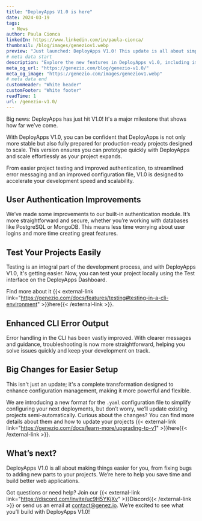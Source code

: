 ```yaml
---
title: "DeployApps V1.0 is here"
date: 2024-03-19
tags:
  - News
author: Paula Cionca
linkedIn: https://www.linkedin.com/in/paula-cionca/
thumbnail: /blog/images/geneziov1.webp
preview: "Just launched: DeployApps V1.0! This update is all about simplifying your development process with improved CLI output, a new configuration file, straightforward project testing, and improved user authentication."
# meta data start
description: "Explore the new features in DeployApps v1.0, including improved authentication, easier project testing, and enhanced CLI error handling."
meta_og_url: "https://genezio.com/blog/genezio-v1.0/"
meta_og_image: "https://genezio.com/images/geneziov1.webp"
# meta data end
customHeader: "White header"
customFooter: "White footer"
readTime: 1
url: /genezio-v1.0/
---
```


Big news: DeployApps has just hit V1.0! It's a major milestone that shows how far we’ve come.

With DeployApps V1.0, you can be confident that DeployApps is not only more stable but also fully prepared for production-ready projects designed to scale. This version ensures you can prototype quickly with DeployApps and scale effortlessly as your project expands.

From easier project testing and improved authentication, to streamlined error messaging and an improved configuration file, V1.0 is designed to accelerate your development speed and scalability.

## User Authentication Improvements

We’ve made some improvements to our built-in authentication module. It’s more straightforward and secure, whether you’re working with databases like PostgreSQL or MongoDB. This means less time worrying about user logins and more time creating great features.

## Test Your Projects Easily

Testing is an integral part of the development process, and with DeployApps V1.0, it's getting easier. Now, you can test your project locally using the Test interface on the DeployApps Dashboard.

Find more about it {{< external-link link="https://genezio.com/docs/features/testing#testing-in-a-cli-environment" >}}here{{< /external-link >}}.

## Enhanced CLI Error Output

Error handling in the CLI has been vastly improved. With clearer messages and guidance, troubleshooting is now more straightforward, helping you solve issues quickly and keep your development on track.

## Big Changes for Easier Setup

This isn't just an update; it's a complete transformation designed to enhance configuration management, making it more powerful and flexible.

We are introducing a new format for the `.yaml` configuration file to simplify configuring your next deployments, but don’t worry, we’ll update existing projects semi-automatically. Curious about the changes? You can find more details about them and how to update your projects {{< external-link link="https://genezio.com/docs/learn-more/upgrading-to-v1" >}}here{{< /external-link >}}.

## What’s next?

DeployApps V1.0 is all about making things easier for you, from fixing bugs to adding new parts to your projects. We’re here to help you save time and build better web applications.

Got questions or need help? Join our {{< external-link link="https://discord.com/invite/uc9H5YKjXv" >}}Discord{{< /external-link >}} or send us an email at contact@genez.io. We’re excited to see what you’ll build with DeployApps V1.0!
